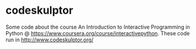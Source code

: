 codeskulptor
===========

Some code about the course An Introduction to Interactive Programming in Python @ https://www.coursera.org/course/interactivepython. These code run in http://www.codeskulptor.org/